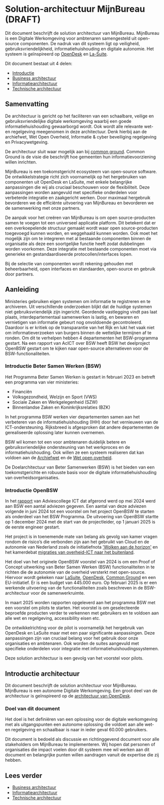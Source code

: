 # Solution-architectuur MijnBureau (DRAFT)

Dit document beschrijft de solution architectuur van MijnBureau. MijnBureau is
een Digitale Werkomgeving voor ambtenaren samengesteld uit open-source
componenten. De nadruk van dit systeem ligt op veiligheid,
gebruiksvriendelijkheid, informatiehuishouding en digitale autonomie. Het
systeem is geïnspireerd op [OpenDesk](https://opendesk.eu/en/) en
[La-Suite](https://lasuite.numerique.gouv.fr/).

Dit document bestaat uit 4 delen:
* [Introductie](#samenvatting)
* [Business architectuur](business-architectuur.md)
* [Informatiearchitectuur](informatie-architectuur.md)
* [Technische architectuur](techniche-architectuur.md)

## Samenvatting

De architectuur is gericht op het faciliteren van een schaalbare, veilige en
gebruiksvriendelijke digitale werkomgeving waarbij een goede informatiehuishouding
gewaarborgd wordt. Ook wordt alle relevante wet- en regelgeving meegenomen in
deze architectuur. Denk hierbij aan de archiefwet, Wet Open Overheid, Informatie
& cyber beveiliging regelgeving en Privacywetgeving.

De architectuur sluit waar mogelijk aan bij
[common ground](https://commonground.nl/). Common Ground is de visie die
beschrijft hoe gemeenten hun informatievoorziening willen inrichten.

MijnBureau is een toekomstgericht ecosysteem van open-source software. De
ontwikkelstrategie richt zich voornamelijk op het hergebruiken van componenten
uit OpenDesk en LaSuite, met enkele belangrijke aanpassingen die wij als
cruciaal beschouwen voor de flexibiliteit. Deze aanpassingen worden aangevuld
met specifieke onderdelen voor verbeterde integratie en zaakgericht werken. Door
maximaal hergebruik bevorderen we de efficiënte uitvoering van MijnBureau en
bevorderen we de samenwerking met onze partners.

De aanpak voor het creëren van MijnBureau is om open source-producten samen te
voegen tot een universeel applicatie platform. Dit betekent dat er een
overkoepelende structuur gemaakt wordt waar open source-producten toegevoegd
kunnen worden, en weggehaald kunnen worden. Ook moet het mogelijk zijn om te
integreren met al bestaande componenten binnen de organisatie als deze een
soortgelijke functie heeft zodat dubbelingen worden voorkomen. Deze integratie
met bestaande componenten moet via generieke en gestandaardiseerde
protocollen/interfaces lopen.

Bij de selectie van componenten wordt rekening gehouden met beheerbaarheid, open
interfaces en standaarden, open-source en gebruik door partners.

## Aanleiding

Ministeries gebruiken eigen systemen om informatie te registreren en te
archiveren. Uit verschillende onderzoeken blijkt dat de huidige systemen niet
gebruiksvriendelijk zijn ingericht. Geordende vastlegging vindt pas laat plaats,
interdepartementaal samenwerken is lastig, en bewaren en vernietigen van
informatie gebeurt nog onvoldoende gecontroleerd. Daardoor is er kritiek op de
transparantie van het Rijk en lukt het vaak niet om informatieverzoeken van
burgers binnen de wettelijke termijnen af te ronden. Om dit te verhelpen hebben
4 departementen het BSW-programma gestart. Na een rapport van AcICT over BSW
heeft BSW het deelproject OpenBSW gestart om te kijken naar open-source
alternatieven voor de BSW-functionaliteiten.

### Introductie Beter Samen Werken (BSW)

Het Programma Beter Samen Werken is gestart in februari 2023 en betreft een
programma van vier ministeries:

- Financiën
- Volksgezondheid, Welzijn en Sport (VWS)
- Sociale Zaken en Werkgelegenheid (SZW)
- Binnenlandse Zaken en Koninkrijksrelaties (BZK)

In het programma BSW werken vier departementen samen aan het verbeteren van de
informatiehuishouding (IHH) door het vernieuwen van de ICT-ondersteuning.
Rijksbreed is afgesproken dat andere departementen de gerealiseerde oplossing
later kunnen overnemen.

BSW wil komen tot een voor ambtenaren duidelijk betere en gebruiksvriendelijke
ondersteuning van het werkproces en de informatiehuishouding. Ook willen ze een
systeem realiseren dat kan voldoen aan de
[Archiefwet](https://wetten.overheid.nl/BWBR0007376/2024-06-19) en de
[Wet open overheid](https://wetten.overheid.nl/BWBR0045754/2025-02-12).

De Doelarchitectuur van Beter Samenwerken (BSW) is het bieden van een
toekomstgerichte en robuuste basis voor de digitale informatiehuishouding van
overheidsorganisaties.

### Introductie OpenBSW

In het
[rapport](https://www.adviescollegeicttoetsing.nl/onderzoeken/documenten/publicaties/2024/09/02/advies-beter-samen-werken)
van Adviescollege ICT dat afgerond werd op mei 2024 werd aan BSW een aantal
adviezen gegeven. Een aantal van deze adviezen volgende in juni 2024 tot een
voorstel om het project OpenBSW te starten als onderdeel van het BSW Programma.
De uitvoering van OpenBSW startte op 1 december 2024 met de start van de
projectleider, op 1 januari 2025 is de eerste engineer gestart.

Het project is in toenemende mate van belang als gevolg van kamer vragen rondom
de risico’s die verbonden zijn aan het gebruikt van Cloud en de autonomie van
Nederland zoals de initiatiefnota
['Wolken aan de horizon'](https://www.rijksoverheid.nl/documenten/kamerstukken/2025/01/17/kamerbrief-initiatiefnota-wolken-aan-de-horizon)
en het kamerdebat
[migraties van overheid-ICT naar het buitenland](https://www.tweedekamer.nl/debat_en_vergadering/plenaire_vergaderingen/details/activiteit?id=2024A08625).

Het doel van het originele OpenBSW voorstel van 2024 is om een Proof of Concept
uitwerking van Beter Samen Werken (BSW) functionaliteiten in te richten die de
autonomie van de overheid versterkt met open-source. Hiervoor wordt gekeken naar
[LaSuite](https://lasuite.numerique.gouv.fr/en),
[OpenDesk](https://opendesk.eu/en/), [Common Ground](https://commonground.nl/)
en een EU-initiatief. Er is een budget van 445.000 euro. Op februari 2025 is er
een werkende uitvoering van de functionaliteiten zoals beschreven in de
BSW-architectuur voor de samenwerkruimte.

In maart 2025 worden rapporten opgeleverd aan het programma BSW met een voorstel
om pilots te starten. Het voorstel is om geselecteerde beproefde producten
verder te verkennen met gebruikers en te voldoen aan alle wet en regelgeving,
accessibility eisen etc.

De ontwikkelrichting voor de pilot is voornamelijk het hergebruik van OpenDesk
en LaSuite maar met een paar significante aanpassingen. Deze aanpassingen zijn
van cruciaal belang voor het gebruik door onze organisaties en ambtenaren. Ook
worden de suites aangevuld met specifieke onderdelen voor integratie met
informatiehuishoudingssystemen.

Deze solution architectuur is een gevolg van het voorstel voor pilots.

## Introductie architectuur

Dit document beschrijft de solution architectuur voor MijnBureau. MijnBureau is
een autonome Digitale Werkomgeving. Een groot deel van de architectuur is
geïnspireerd op de
[architectuur van OpenDesk](https://gitlab.opencode.de/bmi/opendesk-architekturkonzept/).

### Doel van dit document

Het doel is het definiëren van een oplossing voor de digitale werkomgeving met
als uitgangspunten een autonome oplossing die voldoet aan alle wet- en
regelgeving en schaalbaar is naar in ieder geval 60.000 gebruikers.

Dit document is bedoeld als discussie en richtinggevend document voor alle
stakeholders om MijnBureau te implementeren. Wij hopen dat personen of
organisaties die impact voelen door dit systeem mee wil werken aan dit document
en belangrijke punten willen aandragen vanuit de expertise die zij hebben.

## Lees verder
- [Business architectuur](business-architectuur.md)
- [Informatiearchitectuur](informatie-architectuur.md)
- [Technische architectuur](techniche-architectuur.md)
